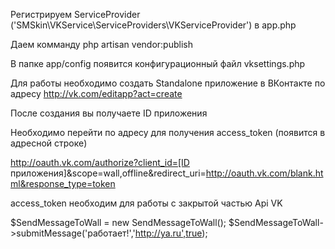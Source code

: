 Регистрируем ServiceProvider ('SMSkin\VKService\ServiceProviders\VKServiceProvider') в app.php

Даем комманду php artisan vendor:publish

В папке app/config появится конфигурационный файл vksettings.php

Для работы необходимо создать Standalone приложение в ВКонтакте по адресу http://vk.com/editapp?act=create

После создания вы получаете ID приложения

Необходимо перейти по адресу для получения access_token (появится в адресной строке)

http://oauth.vk.com/authorize?client_id=[ID приложения]&scope=wall,offline&redirect_uri=http://oauth.vk.com/blank.html&response_type=token

access_token необходим для работы с закрытой частью Api VK

$SendMessageToWall = new SendMessageToWall();
$SendMessageToWall->submitMessage('работает!','http://ya.ru',true);